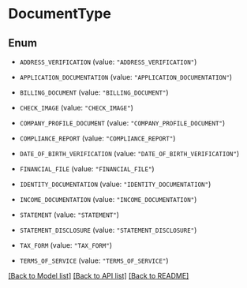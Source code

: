 # DocumentType

## Enum


* `ADDRESS_VERIFICATION` (value: `"ADDRESS_VERIFICATION"`)

* `APPLICATION_DOCUMENTATION` (value: `"APPLICATION_DOCUMENTATION"`)

* `BILLING_DOCUMENT` (value: `"BILLING_DOCUMENT"`)

* `CHECK_IMAGE` (value: `"CHECK_IMAGE"`)

* `COMPANY_PROFILE_DOCUMENT` (value: `"COMPANY_PROFILE_DOCUMENT"`)

* `COMPLIANCE_REPORT` (value: `"COMPLIANCE_REPORT"`)

* `DATE_OF_BIRTH_VERIFICATION` (value: `"DATE_OF_BIRTH_VERIFICATION"`)

* `FINANCIAL_FILE` (value: `"FINANCIAL_FILE"`)

* `IDENTITY_DOCUMENTATION` (value: `"IDENTITY_DOCUMENTATION"`)

* `INCOME_DOCUMENTATION` (value: `"INCOME_DOCUMENTATION"`)

* `STATEMENT` (value: `"STATEMENT"`)

* `STATEMENT_DISCLOSURE` (value: `"STATEMENT_DISCLOSURE"`)

* `TAX_FORM` (value: `"TAX_FORM"`)

* `TERMS_OF_SERVICE` (value: `"TERMS_OF_SERVICE"`)


[[Back to Model list]](../README.md#documentation-for-models) [[Back to API list]](../README.md#documentation-for-api-endpoints) [[Back to README]](../README.md)


